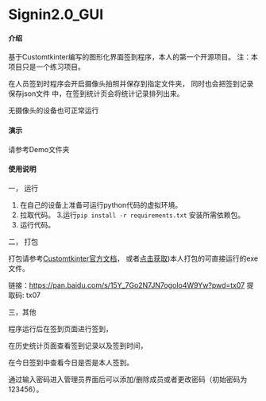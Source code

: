 # Signin2.0_GUI

#### 介绍
基于Customtkinter编写的图形化界面签到程序，本人的第一个开源项目。
注：本项目只是一个练习项目。

在人员签到时程序会开启摄像头拍照并保存到指定文件夹，
同时也会把签到记录保存json文件
中，在签到统计页会将统计记录排列出来。

无摄像头的设备也可正常运行

#### 演示
请参考Demo文件夹


#### 使用说明
一， 运行

1. 在自己的设备上准备可运行python代码的虚拟环境。
2. 拉取代码。
3.运行`pip install -r requirements.txt` 安装所需依赖包。
4. 运行代码。

二， 打包

打包请参考[Customtkinter官方文档](https://customtkinter.tomschimansky.com/documentation/packaging)，
或者[点击获取](https://pan.baidu.com/s/15Y_7Go2N7JN7ogoIo4W9Yw?pwd=tx07 ))本人打包的可直接运行的exe文件。 

链接：https://pan.baidu.com/s/15Y_7Go2N7JN7ogoIo4W9Yw?pwd=tx07 提取码: tx07

三，其他

程序运行后在签到页面进行签到，

在历史统计页面查看签到记录以及签到时间，

在今日签到中查看今日是否是本人签到。

通过输入密码进入管理员界面后可以添加/删除成员或者更改密码（初始密码为123456）。
